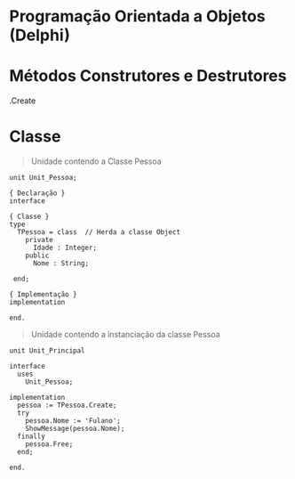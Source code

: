 # Programação Orientada a Objetos (Delphi)

# Métodos Construtores e Destrutores
.Create

# Classe
> Unidade contendo a Classe Pessoa
~~~Delphi
unit Unit_Pessoa;

{ Declaração }
interface

{ Classe }
type
  TPessoa = class  // Herda a classe Object
    private
      Idade : Integer;
    public
      Nome : String;
    
 end;
 
{ Implementação }
implementation

end.
~~~

> Unidade contendo a instanciação da classe Pessoa
~~~Delphi
unit Unit_Principal

interface
  uses
    Unit_Pessoa;
  
implementation 
  pessoa := TPessoa.Create;
  try
    pessoa.Nome := 'Fulano';
    ShowMessage(pessoa.Nome);
  finally
    pessoa.Free;
  end;
 
end.
~~~
